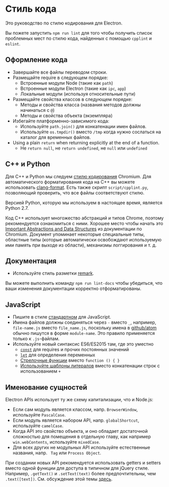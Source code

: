 # Стиль кода

Это руководство по стилю кодирования для Electron.

Вы пожете запустить `npm run lint` для того чтобы получить список проблемных мест по стилю кода, найденных с помощью `cpplint` и `eslint`.

## Оформление кода

* Завершайте все файлы переводом строки.
* Размещайте require в следующем порядке:
  * Встроенные модули Node (такие как `path`)
  * Встроенные модули Electron (такие как `ipc`, `app`)
  * Локальные модули (используя относительные пути)
* Размещайте свойства классов в следующем порядке:
  * Методы и свойства класса (названия методов должны начинаться с `@`)
  * Методы и свойства объекта (экземпляра)
* Избегайте платформенно-зависимого кода:
  * Используйте `path.join()` для конкатенации имен файлов.
  * Используйте `os.tmpdir()` вместо `/tmp` когда нужно сослаться на каталог для временных файлов.
* Using a plain `return` when returning explicitly at the end of a function.
  * Не `return null`, не `return undefined`, не `null` или `undefined`

## C++ и Python

Для C++ и Python мы следуем [стилю кодирования](https://www.chromium.org/developers/coding-style) Chromium. Для автоматического форматирования кода на C++ вы можете использовать [clang-format](clang-format.md). Есть также скрипт `script/cpplint.py`, позволяющий проверить, что все файлы соответствуют стилю.

Версией Python, которую мы используем в настоящее время, является Python 2.7.

Код C++ использует многожество абстракций и типов Chrome, поэтому рекомендуется ознакомиться с ними. Хорошее место чтобы начать это [Important Abstractions and Data Structures](https://www.chromium.org/developers/coding-style/important-abstractions-and-data-structures) из документации по Chromium. Документ упоминает некоторые специальные типы, областные типы (которые автоматически освобождают используемую ими память при выходе из области), механизмы логгирования и т. д.

## Документация

* Используйте стиль разметки [remark](https://github.com/remarkjs/remark).

Вы можете выполнить команду `npm run lint-docs` чтобы убедиться, что ваши изменения документации корректно отформатированы.

## JavaScript

* Пишите в стиле [стандартном](https://npm.im/standard) для JavaScript.
* Имена файлов должны соединяться через `-` вместо `_`, например, `file-name.js` вместо `file_name.js`, поскольку имена в [github/atom](https://github.com/github/atom) обычно пишутся в форме `module-name`. Это правило применяется только к `.js`-файлам.
* Используйте новый синтаксис ES6/ES2015 там, где это уместно
  * [`const`](https://developer.mozilla.org/en-US/docs/Web/JavaScript/Reference/Statements/const) для requires и прочих постоянных значений
  * [`let`](https://developer.mozilla.org/en-US/docs/Web/JavaScript/Reference/Statements/let) для определения переменных
  * [Стрелочные функции](https://developer.mozilla.org/ru/docs/Web/JavaScript/Reference/Functions/Arrow_functions) вместо `function () { }`
  * [Используйте шаблоны литералов](https://developer.mozilla.org/en-US/docs/Web/JavaScript/Reference/Template_literals) вместо конкатенации строк с использованием `+`

## Именование сущностей

Electron APIs использует ту же схему капитализации, что и Node.js:

- Если сам модуль является классом, напр. `BrowserWindow`, используйте `PascalCase`.
- Если модуль является набором API, напр. `globalShortcut`, используйте `camelCase`.
- Когда API это свойство объекта, и оно обладает достаточной сложностью для помещения в отдельную главу, как например `win.webContents`, используйте `mixedCase`.
- Для всех других не модульных API используйте естественные названия, напр. ` Tag` или `Process Object`.

При создании новых API рекомендуется использовать getters и setters вместо одной функции для доступа в типичном для jQuery стиле. Например, `.getText()` и `.setText(text)` более предпочтительны, чем `.text([text])`. См. обсуждение этой темы [здесь](https://github.com/electron/electron/issues/46).
